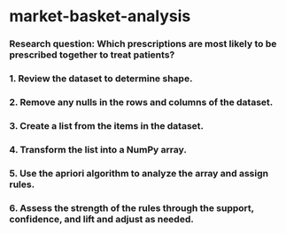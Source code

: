 # market-basket-analysis
### Research question: Which prescriptions are most likely to be prescribed together to treat patients?

### 1. Review the dataset to determine shape.

### 2. Remove any nulls in the rows and columns of the dataset.

### 3. Create a list from the items in the dataset.

### 4. Transform the list into a NumPy array.

### 5. Use the apriori algorithm to analyze the array and assign rules.

### 6. Assess the strength of the rules through the support, confidence, and lift and adjust as needed.

